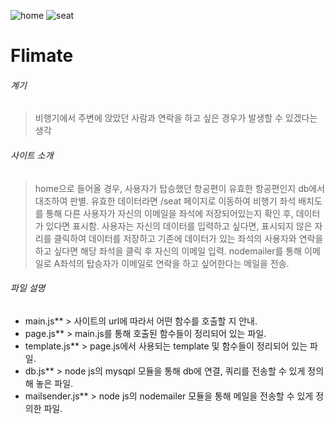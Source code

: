 ![home](https://user-images.githubusercontent.com/91775452/156975006-ff697790-e0cc-42bd-9071-36b2fd102f02.PNG)
![seat](https://user-images.githubusercontent.com/91775452/156975094-74833ff5-cf93-42cf-aec7-b00d6a4d5df5.PNG)

# Flimate
###### 계기 
> 비행기에서 주변에 앉았던 사람과 연락을 하고 싶은 경우가 발생할 수 있겠다는 생각
###### 사이트 소개 
> home으로 들어올 경우, 사용자가 탑승했던 항공편이 유효한 항공편인지 db에서 대조하여 판별.
> 유효한 데이터라면 /seat 페이지로 이동하여 비행기 좌석 배치도를 통해 다른 사용자가 자신의 이메일을 좌석에 저장되어있는지 확인 후, 데이터가 있다면 표시함.
> 사용자는 자신의 데이터를 입력하고 싶다면, 표시되지 않은 자리를 클릭하여 데이터를 저장하고 기존에 데이터가 있는 좌석의 사용자와 연락을 하고 싶다면 해당 
> 좌석을 클릭 후 자신의 이메일 입력. 
> nodemailer를  통해 이메일로 A좌석의  탑승자가 이메일로 연락을 하고 싶어한다는 메일을 전송.
###### 파일 설명
- main.js** > 사이트의 url에 따라서 어떤 함수를 호출할 지 안내.
- page.js** > main.js를 통해 호출된 함수들이 정리되어 있는 파일.
- template.js** > page.js에서 사용되는 template 및 함수들이 정리되어 있는 파일.
- db.js** > node js의 mysqpl 모듈을 통해 db에 연결, 쿼리를 전송할 수 있게 정의해 놓은 파일.
- mailsender.js** > node js의 nodemailer 모듈을 통해 메일을 전송할 수 있게 정의한 파일.
